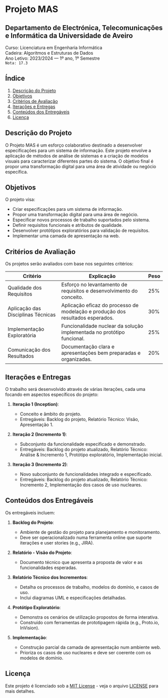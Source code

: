 # Projeto MAS

## Departamento de Electrónica, Telecomunicações e Informática da Universidade de Aveiro
Curso: Licenciatura em Engenharia Informática  
Cadeira: Algoritmos e Estruturas de Dados    
Ano Letivo: 2023/2024 — 1º ano, 1º Semestre   
`Nota: 17.3`  

## Índice
1. [Descrição do Projeto](#descrição-do-projeto)
2. [Objetivos](#objetivos)
3. [Critérios de Avaliação](#critérios-de-avaliação)
4. [Iterações e Entregas](#iterações-e-entregas)
5. [Conteúdos dos Entregáveis](#conteúdos-dos-entregáveis)
6. [Licença](#licença)

## Descrição do Projeto

O Projeto MAS é um esforço colaborativo destinado a desenvolver especificações para um sistema de informação. Este projeto envolve a aplicação de métodos de análise de sistemas e a criação de modelos visuais para caracterizar diferentes partes do sistema. O objetivo final é propor uma transformação digital para uma área de atividade ou negócio específica.

## Objetivos

O projeto visa:
- Criar especificações para um sistema de informação.
- Propor uma transformação digital para uma área de negócio.
- Especificar novos processos de trabalho suportados pelo sistema.
- Definir requisitos funcionais e atributos de qualidade.
- Desenvolver protótipos exploratórios para validação de requisitos.
- Implementar uma camada de apresentação na web.

## Critérios de Avaliação

Os projetos serão avaliados com base nos seguintes critérios:

| Critério                    | Explicação                                                                                      | Peso |
|-----------------------------|------------------------------------------------------------------------------------------------|------|
| Qualidade dos Requisitos    | Esforço no levantamento de requisitos e desenvolvimento do conceito.                           | 25%  |
| Aplicação das Disciplinas Técnicas | Aplicação eficaz do processo de modelação e produção dos resultados esperados.             | 30%  |
| Implementação Exploratória  | Funcionalidade nuclear da solução implementada no protótipo funcional.                        | 25%  |
| Comunicação dos Resultados  | Documentação clara e apresentações bem preparadas e organizadas.                              | 20%  |

## Iterações e Entregas

O trabalho será desenvolvido através de várias iterações, cada uma focando em aspectos específicos do projeto:

1. **Iteração 1 (Inception)**:
    - Conceito e âmbito do projeto.
    - Entregáveis: Backlog do projeto, Relatório Técnico: Visão, Apresentação 1.

2. **Iteração 2 (Incremento 1)**:
    - Subconjunto da funcionalidade especificado e demonstrado.
    - Entregáveis: Backlog do projeto atualizado, Relatório Técnico: Análise & Incremento 1, Protótipo exploratório, Implementação inicial.

3. **Iteração 3 (Incremento 2)**:
    - Novo subconjunto de funcionalidades integrado e especificado.
    - Entregáveis: Backlog do projeto atualizado, Relatório Técnico: Incremento 2, Implementação dos casos de uso nucleares.

## Conteúdos dos Entregáveis

Os entregáveis incluem:

1. **Backlog do Projeto**:
    - Ambiente de gestão do projeto para planejamento e monitoramento.
    - Deve ser operacionalizado numa ferramenta online que suporte iterações e user stories (e.g., JIRA).

2. **Relatório - Visão do Projeto**:
    - Documento técnico que apresenta a proposta de valor e as funcionalidades esperadas.

3. **Relatório Técnico dos Incrementos**:
    - Detalha os processos de trabalho, modelos do domínio, e casos de uso.
    - Inclui diagramas UML e especificações detalhadas.

4. **Protótipo Exploratório**:
    - Demonstra os cenários de utilização propostos de forma interativa.
    - Construído com ferramentas de prototipagem rápida (e.g., Proto.io, InVision).

5. **Implementação**:
    - Construção parcial da camada de apresentação num ambiente web.
    - Prioriza os casos de uso nucleares e deve ser coerente com os modelos de domínio.

## Licença

Este projeto é licenciado sob a [MIT License](https://opensource.org/licenses/MIT) - veja o arquivo [LICENSE](LICENSE) para mais detalhes.

